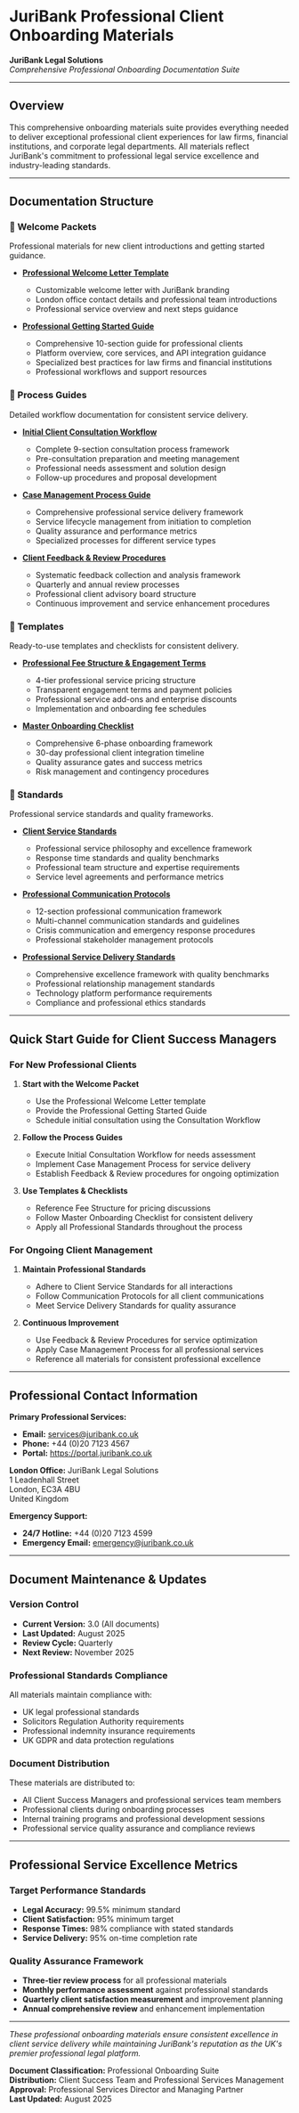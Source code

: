 # JuriBank Professional Client Onboarding Materials

**JuriBank Legal Solutions**  
*Comprehensive Professional Onboarding Documentation Suite*

---

## Overview

This comprehensive onboarding materials suite provides everything needed to deliver exceptional professional client experiences for law firms, financial institutions, and corporate legal departments. All materials reflect JuriBank's commitment to professional legal service excellence and industry-leading standards.

---

## Documentation Structure

### 📁 Welcome Packets
Professional materials for new client introductions and getting started guidance.

- **[Professional Welcome Letter Template](/workspaces/BankingLaw/docs/onboarding/welcome-packets/professional-welcome-letter.md)**
  - Customizable welcome letter with JuriBank branding
  - London office contact details and professional team introductions
  - Professional service overview and next steps guidance

- **[Professional Getting Started Guide](/workspaces/BankingLaw/docs/onboarding/welcome-packets/professional-getting-started-guide.md)**
  - Comprehensive 10-section guide for professional clients
  - Platform overview, core services, and API integration guidance
  - Specialized best practices for law firms and financial institutions
  - Professional workflows and support resources

### 📁 Process Guides
Detailed workflow documentation for consistent service delivery.

- **[Initial Client Consultation Workflow](/workspaces/BankingLaw/docs/onboarding/process-guides/initial-client-consultation-workflow.md)**
  - Complete 9-section consultation process framework
  - Pre-consultation preparation and meeting management
  - Professional needs assessment and solution design
  - Follow-up procedures and proposal development

- **[Case Management Process Guide](/workspaces/BankingLaw/docs/onboarding/process-guides/case-management-process-guide.md)**
  - Comprehensive professional service delivery framework
  - Service lifecycle management from initiation to completion
  - Quality assurance and performance metrics
  - Specialized processes for different service types

- **[Client Feedback & Review Procedures](/workspaces/BankingLaw/docs/onboarding/process-guides/client-feedback-review-procedures.md)**
  - Systematic feedback collection and analysis framework
  - Quarterly and annual review processes
  - Professional client advisory board structure
  - Continuous improvement and service enhancement procedures

### 📁 Templates
Ready-to-use templates and checklists for consistent delivery.

- **[Professional Fee Structure & Engagement Terms](/workspaces/BankingLaw/docs/onboarding/templates/professional-fee-structure-engagement-terms.md)**
  - 4-tier professional service pricing structure
  - Transparent engagement terms and payment policies
  - Professional service add-ons and enterprise discounts
  - Implementation and onboarding fee schedules

- **[Master Onboarding Checklist](/workspaces/BankingLaw/docs/onboarding/templates/master-onboarding-checklist.md)**
  - Comprehensive 6-phase onboarding framework
  - 30-day professional client integration timeline
  - Quality assurance gates and success metrics
  - Risk management and contingency procedures

### 📁 Standards
Professional service standards and quality frameworks.

- **[Client Service Standards](/workspaces/BankingLaw/docs/onboarding/standards/client-service-standards.md)**
  - Professional service philosophy and excellence framework
  - Response time standards and quality benchmarks
  - Professional team structure and expertise requirements
  - Service level agreements and performance metrics

- **[Professional Communication Protocols](/workspaces/BankingLaw/docs/onboarding/standards/professional-communication-protocols.md)**
  - 12-section professional communication framework
  - Multi-channel communication standards and guidelines
  - Crisis communication and emergency response procedures
  - Professional stakeholder management protocols

- **[Professional Service Delivery Standards](/workspaces/BankingLaw/docs/onboarding/standards/professional-service-delivery-standards.md)**
  - Comprehensive excellence framework with quality benchmarks
  - Professional relationship management standards
  - Technology platform performance requirements
  - Compliance and professional ethics standards

---

## Quick Start Guide for Client Success Managers

### For New Professional Clients

1. **Start with the Welcome Packet**
   - Use the Professional Welcome Letter template
   - Provide the Professional Getting Started Guide
   - Schedule initial consultation using the Consultation Workflow

2. **Follow the Process Guides**
   - Execute Initial Consultation Workflow for needs assessment
   - Implement Case Management Process for service delivery
   - Establish Feedback & Review procedures for ongoing optimization

3. **Use Templates & Checklists**
   - Reference Fee Structure for pricing discussions
   - Follow Master Onboarding Checklist for consistent delivery
   - Apply all Professional Standards throughout the process

### For Ongoing Client Management

1. **Maintain Professional Standards**
   - Adhere to Client Service Standards for all interactions
   - Follow Communication Protocols for all client communications
   - Meet Service Delivery Standards for quality assurance

2. **Continuous Improvement**
   - Use Feedback & Review Procedures for service optimization
   - Apply Case Management Process for all professional services
   - Reference all materials for consistent professional excellence

---

## Professional Contact Information

**Primary Professional Services:**
- **Email:** services@juribank.co.uk
- **Phone:** +44 (0)20 7123 4567
- **Portal:** https://portal.juribank.co.uk

**London Office:**
JuriBank Legal Solutions  
1 Leadenhall Street  
London, EC3A 4BU  
United Kingdom  

**Emergency Support:**
- **24/7 Hotline:** +44 (0)20 7123 4599
- **Emergency Email:** emergency@juribank.co.uk

---

## Document Maintenance & Updates

### Version Control
- **Current Version:** 3.0 (All documents)
- **Last Updated:** August 2025
- **Review Cycle:** Quarterly
- **Next Review:** November 2025

### Professional Standards Compliance
All materials maintain compliance with:
- UK legal professional standards
- Solicitors Regulation Authority requirements
- Professional indemnity insurance requirements
- UK GDPR and data protection regulations

### Document Distribution
These materials are distributed to:
- All Client Success Managers and professional services team members
- Professional clients during onboarding processes
- Internal training programs and professional development sessions
- Professional service quality assurance and compliance reviews

---

## Professional Service Excellence Metrics

### Target Performance Standards
- **Legal Accuracy:** 99.5% minimum standard
- **Client Satisfaction:** 95% minimum target
- **Response Times:** 98% compliance with stated standards
- **Service Delivery:** 95% on-time completion rate

### Quality Assurance Framework
- **Three-tier review process** for all professional materials
- **Monthly performance assessment** against professional standards
- **Quarterly client satisfaction measurement** and improvement planning
- **Annual comprehensive review** and enhancement implementation

---

*These professional onboarding materials ensure consistent excellence in client service delivery while maintaining JuriBank's reputation as the UK's premier professional legal platform.*

**Document Classification:** Professional Onboarding Suite  
**Distribution:** Client Success Team and Professional Services Management  
**Approval:** Professional Services Director and Managing Partner  
**Last Updated:** August 2025
